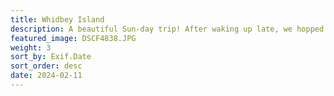 ```yaml
---
title: Whidbey Island
description: A beautiful Sun-day trip! After waking up late, we hopped in the car to Anacortes to grab some of the best muffins ever at "The Store." From there, we drove south towards Whidbey Island (we grabbed some popcorn shrimp on the way as a snack). The bulk of the afternoon was spent at Deception Pass State Park, where we got our fill of beach time, and spotted a 'bob' of seals! We were hopeful that one of them would make landfall near us, but we must have scared them away with our zany vibes. On our way south, we made a short visit to Fort Casey State Park, which contains a sprawling complex of abandoned military bunkers, which were constructed from 1897-1901. While cool and historic, this place kind of creeped me out, with its narrow, dank, stalactite-ridden hallways. Elena had to save me from the scary birds that patrolled the tunnels. To finish the day, we caught the sunset ferry from Clinton to Mukilteo, completing the loop.
featured_image: DSCF4838.JPG
weight: 3
sort_by: Exif.Date
sort_order: desc
date: 2024-02-11
---
```

